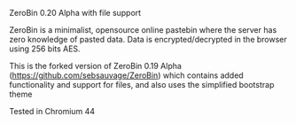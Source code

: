 ZeroBin 0.20 Alpha with file support

ZeroBin is a minimalist, opensource online pastebin where the server
has zero knowledge of pasted data. Data is encrypted/decrypted in the
browser using 256 bits AES.

This is the forked version of ZeroBin 0.19 Alpha (https://github.com/sebsauvage/ZeroBin) which contains added functionality and support for files, and also uses the simplified bootstrap theme

Tested in Chromium 44
